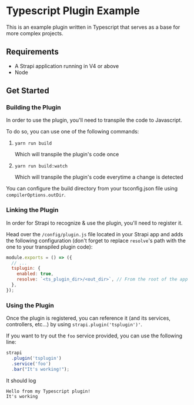 # Typescript Plugin Example

This is an example plugin written in Typescript that serves as a base for more complex projects.

## Requirements

- A Strapi application running in V4 or above
- Node

## Get Started

### Building the Plugin

In order to use the plugin, you'll need to transpile the code to Javascript.

To do so, you can use one of the following commands:

1. `yarn run build`

   Which will transpile the plugin's code once

2. `yarn run build:watch`

   Which will transpile the plugin's code everytime a change is detected

You can configure the build directory from your tsconfig.json file using `compilerOptions.outDir`.

### Linking the Plugin

In order for Strapi to recognize & use the plugin, you'll need to register it.

Head over the `/config/plugin.js` file located in your Strapi app and adds the following configuration (don't forget to replace `resolve`'s path with the one to your transpiled plugin code):

```js
module.exports = () => ({
  // ...
  tsplugin: {
    enabled: true,
    resolve: `<ts_plugin_dir>/<out_dir>`, // From the root of the app
  },
});
```

### Using the Plugin

Once the plugin is registered, you can reference it (and its services, controllers, etc...) by using `strapi.plugin('tsplugin')'`.

If you want to try out the `foo` service provided, you can use the following line:

```js
strapi
  .plugin('tsplugin')
  .service('foo')
  .bar("It's working!");
```

It should log

```
Hello from my Typescript plugin!
It's working
```
